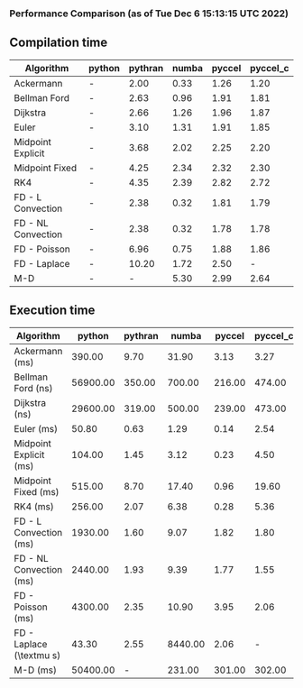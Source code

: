 ### Performance Comparison (as of Tue Dec  6 15:13:15 UTC 2022)
## Compilation time
Algorithm                 | python                    | pythran                   | numba                     | pyccel                    | pyccel_c                 
------------------------- | ------------------------- | ------------------------- | ------------------------- | ------------------------- | -------------------------
Ackermann                 | -                         | 2.00                      | 0.33                      | 1.26                      | 1.20                     
Bellman Ford              | -                         | 2.63                      | 0.96                      | 1.91                      | 1.81                     
Dijkstra                  | -                         | 2.66                      | 1.26                      | 1.96                      | 1.87                     
Euler                     | -                         | 3.10                      | 1.31                      | 1.91                      | 1.85                     
Midpoint Explicit         | -                         | 3.68                      | 2.02                      | 2.25                      | 2.20                     
Midpoint Fixed            | -                         | 4.25                      | 2.34                      | 2.32                      | 2.30                     
RK4                       | -                         | 4.35                      | 2.39                      | 2.82                      | 2.72                     
FD - L Convection         | -                         | 2.38                      | 0.32                      | 1.81                      | 1.79                     
FD - NL Convection        | -                         | 2.38                      | 0.32                      | 1.78                      | 1.78                     
FD - Poisson              | -                         | 6.96                      | 0.75                      | 1.88                      | 1.86                     
FD - Laplace              | -                         | 10.20                     | 1.72                      | 2.50                      | -                        
M-D                       | -                         | -                         | 5.30                      | 2.99                      | 2.64                     

## Execution time
Algorithm                 | python                    | pythran                   | numba                     | pyccel                    | pyccel_c                 
------------------------- | ------------------------- | ------------------------- | ------------------------- | ------------------------- | -------------------------
Ackermann (ms)            | 390.00                    | 9.70                      | 31.90                     | 3.13                      | 3.27                     
Bellman Ford (ns)         | 56900.00                  | 350.00                    | 700.00                    | 216.00                    | 474.00                   
Dijkstra (ns)             | 29600.00                  | 319.00                    | 500.00                    | 239.00                    | 473.00                   
Euler (ms)                | 50.80                     | 0.63                      | 1.29                      | 0.14                      | 2.54                     
Midpoint Explicit (ms)    | 104.00                    | 1.45                      | 3.12                      | 0.23                      | 4.50                     
Midpoint Fixed (ms)       | 515.00                    | 8.70                      | 17.40                     | 0.96                      | 19.60                    
RK4 (ms)                  | 256.00                    | 2.07                      | 6.38                      | 0.28                      | 5.36                     
FD - L Convection (ms)    | 1930.00                   | 1.60                      | 9.07                      | 1.82                      | 1.80                     
FD - NL Convection (ms)   | 2440.00                   | 1.93                      | 9.39                      | 1.77                      | 1.55                     
FD - Poisson (ms)         | 4300.00                   | 2.35                      | 10.90                     | 3.95                      | 2.06                     
FD - Laplace (\textmu s)  | 43.30                     | 2.55                      | 8440.00                   | 2.06                      | -                        
M-D (ms)                  | 50400.00                  | -                         | 231.00                    | 301.00                    | 302.00                   
